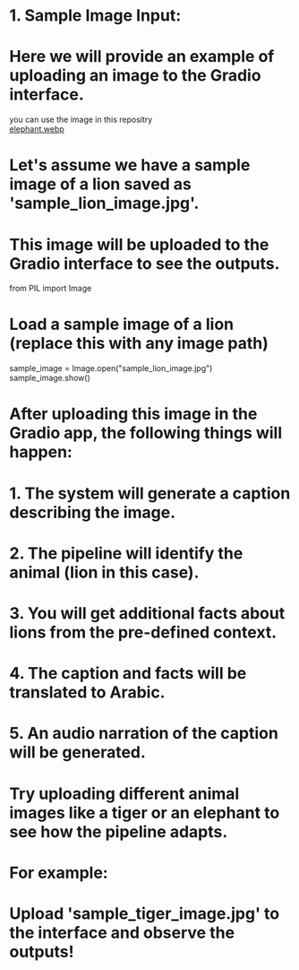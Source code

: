 # 1. Sample Image Input:
# Here we will provide an example of uploading an image to the Gradio interface.
 you can use the image in this repositry  
[elephant.webp](https://github.com/NSALHI1/Animal-Recognition/blob/main/elephant.webp)

# Let's assume we have a sample image of a lion saved as 'sample_lion_image.jpg'.
# This image will be uploaded to the Gradio interface to see the outputs.

from PIL import Image

# Load a sample image of a lion (replace this with any image path)
sample_image = Image.open("sample_lion_image.jpg")
sample_image.show()

# After uploading this image in the Gradio app, the following things will happen:
# 1. The system will generate a caption describing the image.
# 2. The pipeline will identify the animal (lion in this case).
# 3. You will get additional facts about lions from the pre-defined context.
# 4. The caption and facts will be translated to Arabic.
# 5. An audio narration of the caption will be generated.

# Try uploading different animal images like a tiger or an elephant to see how the pipeline adapts.

# For example:
# Upload 'sample_tiger_image.jpg' to the interface and observe the outputs!
